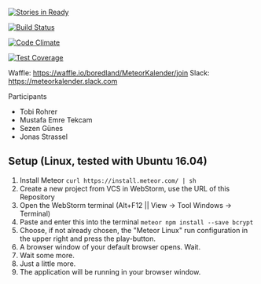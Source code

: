 [![Stories in Ready](https://badge.waffle.io/boredland/MeteorKalender.png?label=ready&title=Ready)](https://waffle.io/boredland/MeteorKalender)

[![Build Status](https://travis-ci.org/boredland/MeteorKalender.svg?branch=master)](https://travis-ci.org/boredland/MeteorKalender)

[![Code Climate](https://codeclimate.com/github/boredland/MeteorKalender/badges/gpa.svg)](https://codeclimate.com/github/boredland/MeteorKalender)

[![Test Coverage](https://codeclimate.com/github/boredland/MeteorKalender/badges/coverage.svg)](https://codeclimate.com/github/boredland/MeteorKalender/coverage)

Waffle: https://waffle.io/boredland/MeteorKalender/join
Slack: https://meteorkalender.slack.com

Participants
* Tobi Rohrer
* Mustafa Emre Tekcam
* Sezen Günes
* Jonas Strassel  

## Setup (Linux, tested with Ubuntu 16.04)
1. Install Meteor
`curl https://install.meteor.com/ | sh`
2. Create a new project from VCS in WebStorm, use the URL of this Repository
3. Open the WebStorm terminal (Alt+F12 || View -> Tool Windows -> Terminal)
4. Paste and enter this into the terminal
`meteor npm install --save bcrypt`
5. Choose, if not already chosen, the "Meteor Linux" run configuration in the upper right and press the play-button.
6. A browser window of your default browser opens. Wait.
7. Wait some more.
8. Just a little more.
9. The application will be running in your browser window.
